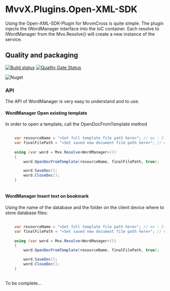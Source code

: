 # MvvX.Plugins.Open-XML-SDK

Using the Open-XML-SDK-Plugin for MvvmCross is quite simple. The plugin injects the IWordManager interface into the IoC container.
Each resolve to IWordManager from the Mvx.Resolve<IWordManager>() will create a new instance of the service.


## Quality and packaging

[![Build status](https://dev.azure.com/mackmathieu/Github/_apis/build/status/OpenXML.Engine)](https://dev.azure.com/mackmathieu/Github/_build/latest?definitionId=5)
[![Quality Gate Status](https://sonarcloud.io/api/project_badges/measure?project=github-OpenXML.Engine&metric=alert_status)](https://sonarcloud.io/dashboard?id=github-OpenXML.Engine)

![Nuget](https://img.shields.io/nuget/dt/OpenXML.Engine.svg?label=OpenXML.Engine&logo=nuget)


### API

The API of WordManager is very easy to understand and to use.

#### WordManager Open existing template

In order to open a template, call the OpenDocFromTemplate method
```c#
	
    var resourceName = "<Set full template file path here>"; // ex : C:\temp\template.dotx
    var finalFilePath = "<Set saved new document file path here>"; // ex : C:\temp\createdDoc.docx
	
    using (var word = Mvx.Resolve<WordManager>())
    {
        word.OpenDocFromTemplate(resourceName, finalFilePath, true);

        word.SaveDoc();
        word.CloseDoc();
    }
	
```

#### WordManager Insert text on bookmark

Using the name of the database and the folder on the client device where to store database files:
```c#
	
    var resourceName = "<Set full template file path here>"; // ex : C:\temp\template.dotx
    var finalFilePath = "<Set saved new document file path here>"; // ex : C:\temp\createdDoc.docx
	
    using (var word = Mvx.Resolve<WordManager>())
    {
        word.OpenDocFromTemplate(resourceName, finalFilePath, true);

        word.SaveDoc();
        word.CloseDoc();
    }
	
```

To be complete...


